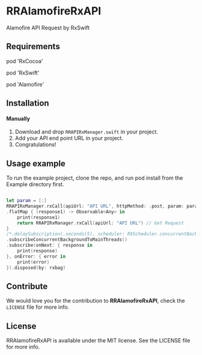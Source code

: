 # RRAlamofireRxAPI
Alamofire API Request by RxSwift

## Requirements

pod 'RxCocoa'

pod 'RxSwift'

pod 'Alamofire'

## Installation

#### Manually
1. Download and drop ```RRAPIRxManager.swift``` in your project.
2. Add your API end point URL in your project.
3. Congratulations!  

## Usage example
To run the example project, clone the repo, and run pod install from the Example directory first.


```swift

let param = [:]
RRAPIRxManager.rxCall(apiUrl: "API URL", httpMethod: .post, param: param) // Post Request
.flatMap { (response1) -> Observable<Any> in
    print(response1)
    return RRAPIRxManager.rxCall(apiUrl: "API URL") // Get Request
}
/*.delaySubscription(.seconds(5), scheduler: RXScheduler.concurrentBackground)*/
.subscribeConcurrentBackgroundToMainThreads()
.subscribe(onNext: { response in
    print(response)
}, onError: { error in
    print(error)
}).disposed(by: rxbag)

```

## Contribute 

We would love you for the contribution to **RRAlamofireRxAPI**, check the ``LICENSE`` file for more info.


## License

RRAlamofireRxAPI is available under the MIT license. See the LICENSE file for more info.
